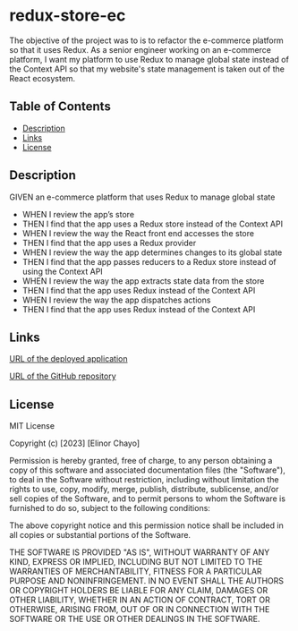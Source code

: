 # redux-store-ec

The objective of the project was to is to refactor the e-commerce platform so that it uses Redux. 
As a senior engineer working on an e-commerce platform, I want my platform to use Redux to manage global state instead of the Context API so that my website's state management is taken out of the React ecosystem.




## Table of Contents

* [Description](#Description)
* [Links](#Links)
* [License](#license)

## Description 

GIVEN an e-commerce platform that uses Redux to manage global state
- WHEN I review the app’s store
- THEN I find that the app uses a Redux store instead of the Context API
- WHEN I review the way the React front end accesses the store
- THEN I find that the app uses a Redux provider
- WHEN I review the way the app determines changes to its global state
- THEN I find that the app passes reducers to a Redux store instead of using the Context API
- WHEN I review the way the app extracts state data from the store
- THEN I find that the app uses Redux instead of the Context API
- WHEN I review the way the app dispatches actions
- THEN I find that the app uses Redux instead of the Context API




## Links

[URL of the deployed application](https://redux-store-ec-291bf4dcbcd4.herokuapp.com/)

[URL of the GitHub repository](https://github.com/elliechayo/redux-store-ec)

## License

MIT License

Copyright (c) [2023] [Elinor Chayo]

Permission is hereby granted, free of charge, to any person obtaining a copy
of this software and associated documentation files (the "Software"), to deal in the Software without restriction, including without limitation the rights to use, copy, modify, merge, publish, distribute, sublicense, and/or sell copies of the Software, and to permit persons to whom the Software is
furnished to do so, subject to the following conditions:

The above copyright notice and this permission notice shall be included in all copies or substantial portions of the Software.

THE SOFTWARE IS PROVIDED "AS IS", WITHOUT WARRANTY OF ANY KIND, EXPRESS OR
IMPLIED, INCLUDING BUT NOT LIMITED TO THE WARRANTIES OF MERCHANTABILITY,
FITNESS FOR A PARTICULAR PURPOSE AND NONINFRINGEMENT. IN NO EVENT SHALL THE
AUTHORS OR COPYRIGHT HOLDERS BE LIABLE FOR ANY CLAIM, DAMAGES OR OTHER
LIABILITY, WHETHER IN AN ACTION OF CONTRACT, TORT OR OTHERWISE, ARISING FROM, OUT OF OR IN CONNECTION WITH THE SOFTWARE OR THE USE OR OTHER DEALINGS IN THE SOFTWARE.



